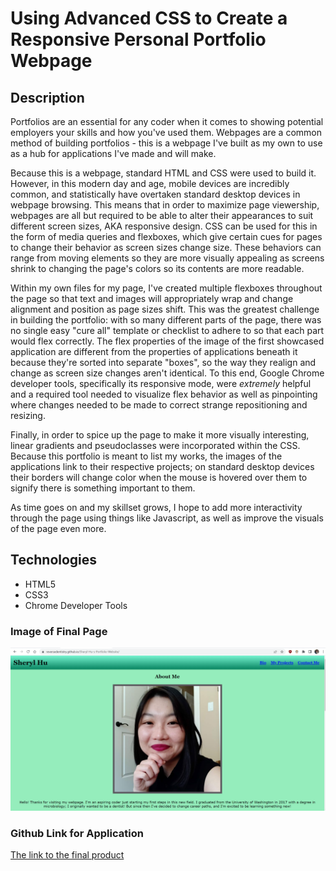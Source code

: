 # Using Advanced CSS to Create a Responsive Personal Portfolio Webpage

## Description 

Portfolios are an essential for any coder when it comes to showing potential employers your skills and how you've used them. Webpages are a common method of building portfolios - this is a webpage I've built as my own to use as a hub for applications I've made and will make. 

Because this is a webpage, standard HTML and CSS were used to build it. However, in this modern day and age, mobile devices are incredibly common, and statistically have overtaken standard desktop devices in webpage browsing. This means that in order to maximize page viewership, webpages are all but required to be able to alter their appearances to suit different screen sizes, AKA responsive design. CSS can be used for this in the form of media queries and flexboxes, which give certain cues for pages to change their behavior as screen sizes change size. These behaviors can range from moving elements so they are more visually appealing as screens shrink to changing the page's colors so its contents are more readable. 

Within my own files for my page, I've created multiple flexboxes throughout the page so that text and images will appropriately wrap and change alignment and position as page sizes shift. This was the greatest challenge in building the portfolio: with so many different parts of the page, there was no single easy "cure all" template or checklist to adhere to so that each part would flex correctly. The flex properties of the image of the first showcased application are different from the properties of applications beneath it because they're sorted into separate "boxes", so the way they realign and change as screen size changes aren't identical. To this end, Google Chrome developer tools, specifically its responsive mode, were *extremely* helpful and a required tool needed to visualize flex behavior as well as pinpointing where changes needed to be made to correct strange repositioning and resizing. 

Finally, in order to spice up the page to make it more visually interesting, linear gradients and pseudoclasses were incorporated within the CSS. Because this portfolio is meant to list my works, the images of the applications link to their respective projects; on standard desktop devices their borders will change color when the mouse is hovered over them to signify there is something important to them.

As time goes on and my skillset grows, I hope to add more interactivity through the page using things like Javascript, as well as improve the visuals of the page even more. 


## Technologies
- HTML5
- CSS3
- Chrome Developer Tools

### Image of Final Page
![A screenshot of my webpage opened in a browser](./assets/screenshot.PNG)

### Github Link for Application
[The link to the final product](https://reversedentistry.github.io/Sheryl-Hu-s-Portfolio-Website/)




